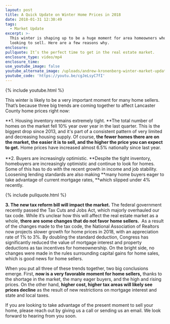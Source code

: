 ```yaml
---
layout: post
title: A Quick Update on Winter Home Prices in 2018
date: 2018-01-31 12:30:49
tags:
  - Market Update
excerpt: >-
  This winter is shaping up to be a huge moment for area homeowners who are
  looking to sell. Here are a few reasons why.
enclosure:
pullquote: It’s the perfect time to get in the real estate market.
enclosure_type: video/mp4
enclosure_time:
use_youtube_image: false
youtube_alternate_image: /uploads/andrew-kronenberg-winter-market-update-youtube.jpg
youtube_code: 'https://youtu.be/cgJeLsyC7fI'
---
```



{% include youtube.html %}

This winter is likely to be a very important moment for many home sellers. That’s because three big trends are coming together to affect Lancaster County home prices right now:

**1. Housing inventory remains extremely tight.&nbsp;**The total number of homes on the market fell 10% year over year in the last quarter. This is the biggest drop since 2013, and it's part of a consistent pattern of very limited and decreasing housing supply. Of course,&nbsp;**the fewer homes there are on the market, the easier it is to sell, and the higher the price you can expect to get.**&nbsp;Home prices have increased almost 6.5% nationally since last year.<br><br>**2. Buyers are increasingly optimistic.&nbsp;**Despite the tight inventory, homebuyers are increasingly optimistic and continue to look for homes. Some of this has to do with the recent growth in income and job stability. Loosening lending standards are also making **many home buyers eager to take advantage of current mortgage rates,&nbsp;**which slipped under 4% recently.

{% include pullquote.html %}

**3. The new tax reform bill will impact the market.** The federal government recently passed the Tax Cuts and Jobs Act, which majorly overhauled our tax code. While it’s unclear how this will affect the real estate market as a whole, **there are some changes that do not favor home sellers.** &nbsp;As a result of the changes made to the tax code, the National Association of Realtors now projects slower growth for home prices in 2018, with an appreciation rate of 1% to 3%. By doubling the standard deduction, Congress has significantly reduced the value of mortgage interest and property deductions as tax incentives for homeownership. On the bright side, no changes were made in the rules surrounding capital gains for home sales, which is good news for home sellers.

When you put all three of these trends together, two big conclusions emerge. First, **now is a very favorable moment for home sellers,** thanks to the shortage in the market, the many eager buyers, and the high and rising prices. On the other hand, **higher cost, higher tax areas will likely see prices decline** as the result of new restrictions on mortgage interest and state and local taxes.

If you are looking to take advantage of the present moment to sell your home, please reach out by giving us a call or sending us an email. We look forward to hearing from you soon.